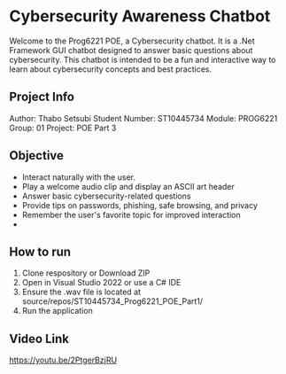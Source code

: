 # Cybersecurity Awareness Chatbot

Welcome to the Prog6221 POE, a Cybersecurity chatbot. It is a .Net Framework GUI chatbot designed to answer basic questions about cybersecurity.
This chatbot is intended to be a fun and interactive way to learn about cybersecurity concepts and best practices.

## Project Info
Author: Thabo Setsubi
Student Number: ST10445734
Module: PROG6221
Group: 01 
Project: POE Part 3

## Objective
- Interact naturally with the user.
- Play a welcome audio clip and display an ASCII art header
- Answer basic cybersecurity-related questions
- Provide tips on passwords, phishing, safe browsing, and privacy
- Remember the user's favorite topic for improved interaction
- 

## How to run
1. Clone respository or Download ZIP
2.  Open in Visual Studio 2022 or use a C# IDE
3. Ensure the .wav file is located at source/repos/ST10445734_Prog6221_POE_Part1/
4. Run the application


## Video Link
https://youtu.be/2PtgerBzjRU
